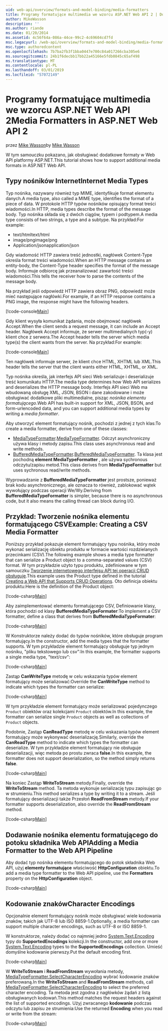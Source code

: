 ```yaml
---
uid: web-api/overview/formats-and-model-binding/media-formatters
title: Programy formatujące multimedia we wzorcu ASP.NET Web API 2 | Dokumentacja firmy Microsoft
author: MikeWasson
description: ''
ms.author: riande
ms.date: 01/20/2014
ms.assetid: 4c56f64a-086a-44ce-99c2-4c69604cd7fd
msc.legacyurl: /web-api/overview/formats-and-model-binding/media-formatters
msc.type: authoredcontent
ms.openlocfilehash: 7b7ba2fb3f1bba0447e700c84a017266cba305e6
ms.sourcegitcommit: 24b1f6decbb17bb22a45166e5fdb0845c65af498
ms.translationtype: MT
ms.contentlocale: pl-PL
ms.lasthandoff: 03/01/2019
ms.locfileid: "57072149"
---
```

<a name="media-formatters-in-aspnet-web-api-2"></a><span data-ttu-id="009d7-102">Programy formatujące multimedia we wzorcu ASP.NET Web API 2</span><span class="sxs-lookup"><span data-stu-id="009d7-102">Media Formatters in ASP.NET Web API 2</span></span>
====================
<span data-ttu-id="009d7-103">przez [Mike Wasson](https://github.com/MikeWasson)</span><span class="sxs-lookup"><span data-stu-id="009d7-103">by [Mike Wasson](https://github.com/MikeWasson)</span></span>

<span data-ttu-id="009d7-104">W tym samouczku pokazano, jak obsługiwać dodatkowe formaty w Web API platformy ASP.NET.</span><span class="sxs-lookup"><span data-stu-id="009d7-104">This tutorial shows how to support additional media formats in ASP.NET Web API.</span></span>

## <a name="internet-media-types"></a><span data-ttu-id="009d7-105">Typy nośników Internet</span><span class="sxs-lookup"><span data-stu-id="009d7-105">Internet Media Types</span></span>

<span data-ttu-id="009d7-106">Typ nośnika, nazywany również typ MIME, identyfikuje format elementu danych.</span><span class="sxs-lookup"><span data-stu-id="009d7-106">A media type, also called a MIME type, identifies the format of a piece of data.</span></span> <span data-ttu-id="009d7-107">W protokole HTTP typów nośników opisujący format treści wiadomości.</span><span class="sxs-lookup"><span data-stu-id="009d7-107">In HTTP, media types describe the format of the message body.</span></span> <span data-ttu-id="009d7-108">Typ nośnika składa się z dwóch ciągów, typem i podtypem.</span><span class="sxs-lookup"><span data-stu-id="009d7-108">A media type consists of two strings, a type and a subtype.</span></span> <span data-ttu-id="009d7-109">Na przykład:</span><span class="sxs-lookup"><span data-stu-id="009d7-109">For example:</span></span>

- <span data-ttu-id="009d7-110">text/html</span><span class="sxs-lookup"><span data-stu-id="009d7-110">text/html</span></span>
- <span data-ttu-id="009d7-111">image/png</span><span class="sxs-lookup"><span data-stu-id="009d7-111">image/png</span></span>
- <span data-ttu-id="009d7-112">Application/json</span><span class="sxs-lookup"><span data-stu-id="009d7-112">application/json</span></span>

<span data-ttu-id="009d7-113">Gdy wiadomość HTTP zawiera treść jednostki, nagłówek Content-Type określa format treści wiadomości.</span><span class="sxs-lookup"><span data-stu-id="009d7-113">When an HTTP message contains an entity-body, the Content-Type header specifies the format of the message body.</span></span> <span data-ttu-id="009d7-114">Informuje odbiorcę jak przeanalizować zawartość treści wiadomości.</span><span class="sxs-lookup"><span data-stu-id="009d7-114">This tells the receiver how to parse the contents of the message body.</span></span>

<span data-ttu-id="009d7-115">Na przykład jeśli odpowiedź HTTP zawiera obraz PNG, odpowiedź może mieć następujące nagłówki.</span><span class="sxs-lookup"><span data-stu-id="009d7-115">For example, if an HTTP response contains a PNG image, the response might have the following headers.</span></span>

[!code-console[Main](media-formatters/samples/sample1.cmd)]

<span data-ttu-id="009d7-116">Gdy klient wysyła komunikat żądania, może obejmować nagłówek Accept.</span><span class="sxs-lookup"><span data-stu-id="009d7-116">When the client sends a request message, it can include an Accept header.</span></span> <span data-ttu-id="009d7-117">Nagłówek Accept informuje, że serwer multimedialnych typ(-y) klient chce z serwera.</span><span class="sxs-lookup"><span data-stu-id="009d7-117">The Accept header tells the server which media type(s) the client wants from the server.</span></span> <span data-ttu-id="009d7-118">Na przykład:</span><span class="sxs-lookup"><span data-stu-id="009d7-118">For example:</span></span>

[!code-console[Main](media-formatters/samples/sample2.cmd)]

<span data-ttu-id="009d7-119">Ten nagłówek informuje serwer, że klient chce HTML, XHTML lub XML.</span><span class="sxs-lookup"><span data-stu-id="009d7-119">This header tells the server that the client wants either HTML, XHTML, or XML.</span></span>

<span data-ttu-id="009d7-120">Typ nośnika określa, jak interfejs API sieci Web serializuje i deserializuje treść komunikatu HTTP.</span><span class="sxs-lookup"><span data-stu-id="009d7-120">The media type determines how Web API serializes and deserializes the HTTP message body.</span></span> <span data-ttu-id="009d7-121">Interfejs API sieci Web ma wbudowaną obsługę XML, JSON, BSON i dane zakodowane i może obsługiwać dodatkowe pliki multimedialne, pisząc *nośnika elementu formatującego*.</span><span class="sxs-lookup"><span data-stu-id="009d7-121">Web API has built-in support for XML, JSON, BSON, and form-urlencoded data, and you can support additional media types by writing a *media formatter*.</span></span>

<span data-ttu-id="009d7-122">Aby utworzyć element formatujący nośnik, pochodzi z jednej z tych klas:</span><span class="sxs-lookup"><span data-stu-id="009d7-122">To create a media formatter, derive from one of these classes:</span></span>

- <span data-ttu-id="009d7-123">[MediaTypeFormatter](https://msdn.microsoft.com/library/system.net.http.formatting.mediatypeformatter.aspx).</span><span class="sxs-lookup"><span data-stu-id="009d7-123">[MediaTypeFormatter](https://msdn.microsoft.com/library/system.net.http.formatting.mediatypeformatter.aspx).</span></span> <span data-ttu-id="009d7-124">Odczyt asynchroniczny używa klasy i metody zapisu.</span><span class="sxs-lookup"><span data-stu-id="009d7-124">This class uses asynchronous read and write methods.</span></span>
- <span data-ttu-id="009d7-125">[BufferedMediaTypeFormatter](https://msdn.microsoft.com/library/system.net.http.formatting.bufferedmediatypeformatter.aspx).</span><span class="sxs-lookup"><span data-stu-id="009d7-125">[BufferedMediaTypeFormatter](https://msdn.microsoft.com/library/system.net.http.formatting.bufferedmediatypeformatter.aspx).</span></span> <span data-ttu-id="009d7-126">Ta klasa jest pochodną **element MediaTypeFormatter** , ale używa sychronous odczytu/zapisu metod.</span><span class="sxs-lookup"><span data-stu-id="009d7-126">This class derives from **MediaTypeFormatter** but uses sychronous read/write methods.</span></span>

<span data-ttu-id="009d7-127">Wyprowadzanie z **BufferedMediaTypeFormatter** jest prostsze, ponieważ brak kodu asynchronicznego, ale oznacza to również, zablokować wątek wywołujący podczas operacji We/Wy.</span><span class="sxs-lookup"><span data-stu-id="009d7-127">Deriving from **BufferedMediaTypeFormatter** is simpler, because there is no asynchronous code, but it also means the calling thread can block during I/O.</span></span>

## <a name="example-creating-a-csv-media-formatter"></a><span data-ttu-id="009d7-128">Przykład: Tworzenie nośnika elementu formatującego CSV</span><span class="sxs-lookup"><span data-stu-id="009d7-128">Example: Creating a CSV Media Formatter</span></span>

<span data-ttu-id="009d7-129">Poniższy przykład pokazuje element formatujący typu nośnika, który może wykonać serializację obiektu produktu w formacie wartości rozdzielanych przecinkami (CSV).</span><span class="sxs-lookup"><span data-stu-id="009d7-129">The following example shows a media type formatter that can serialize a Product object to a comma-separated values (CSV) format.</span></span> <span data-ttu-id="009d7-130">W tym przykładzie użyto typu produktu, zdefiniowane w tym samouczku [Tworzenie internetowego interfejsu API tej operacji CRUD obsługuje](../older-versions/creating-a-web-api-that-supports-crud-operations.md).</span><span class="sxs-lookup"><span data-stu-id="009d7-130">This example uses the Product type defined in the tutorial [Creating a Web API that Supports CRUD Operations](../older-versions/creating-a-web-api-that-supports-crud-operations.md).</span></span> <span data-ttu-id="009d7-131">Oto definicja obiektu produktu:</span><span class="sxs-lookup"><span data-stu-id="009d7-131">Here is the definition of the Product object:</span></span>

[!code-csharp[Main](media-formatters/samples/sample3.cs)]

<span data-ttu-id="009d7-132">Aby zaimplementować elementu formatującego CSV, Definiowanie klasy, która pochodzi od klasy **BufferedMediaTypeFormater**:</span><span class="sxs-lookup"><span data-stu-id="009d7-132">To implement a CSV formatter, define a class that derives from **BufferedMediaTypeFormater**:</span></span>

[!code-csharp[Main](media-formatters/samples/sample4.cs)]

<span data-ttu-id="009d7-133">W Konstruktorze należy dodać do typów nośników, które obsługuje program formatujący.</span><span class="sxs-lookup"><span data-stu-id="009d7-133">In the constructor, add the media types that the formatter supports.</span></span> <span data-ttu-id="009d7-134">W tym przykładzie element formatujący obsługuje typ jednym nośniku, &quot;pliku tekstowego lub csv&quot;:</span><span class="sxs-lookup"><span data-stu-id="009d7-134">In this example, the formatter supports a single media type, &quot;text/csv&quot;:</span></span>

[!code-csharp[Main](media-formatters/samples/sample5.cs)]

<span data-ttu-id="009d7-135">Zastąp **CanWriteType** metodę w celu wskazania typów element formatujący może serializować:</span><span class="sxs-lookup"><span data-stu-id="009d7-135">Override the **CanWriteType** method to indicate which types the formatter can serialize:</span></span>

[!code-csharp[Main](media-formatters/samples/sample6.cs)]

<span data-ttu-id="009d7-136">W tym przykładzie element formatujący może serializować pojedynczego `Product` obiektów oraz kolekcjami `Product` obiektów.</span><span class="sxs-lookup"><span data-stu-id="009d7-136">In this example, the formatter can serialize single `Product` objects as well as collections of `Product` objects.</span></span>

<span data-ttu-id="009d7-137">Podobnie, Zastąp **CanReadType** metodę w celu wskazania typów element formatujący może wykonywać deserializację.</span><span class="sxs-lookup"><span data-stu-id="009d7-137">Similarly, override the **CanReadType** method to indicate which types the formatter can deserialize.</span></span> <span data-ttu-id="009d7-138">W tym przykładzie element formatujący nie obsługuje deserializacji, więc metoda po prostu zwraca **false**.</span><span class="sxs-lookup"><span data-stu-id="009d7-138">In this example, the formatter does not support deserialization, so the method simply returns **false**.</span></span>

[!code-csharp[Main](media-formatters/samples/sample7.cs)]

<span data-ttu-id="009d7-139">Na koniec Zastąp **WriteToStream** metody.</span><span class="sxs-lookup"><span data-stu-id="009d7-139">Finally, override the **WriteToStream** method.</span></span> <span data-ttu-id="009d7-140">Ta metoda wykonuje serializację typu zapisując go w strumieniu.</span><span class="sxs-lookup"><span data-stu-id="009d7-140">This method serializes a type by writing it to a stream.</span></span> <span data-ttu-id="009d7-141">Jeśli formatujący deserializacji także Przesłoń **ReadFromStream** metody.</span><span class="sxs-lookup"><span data-stu-id="009d7-141">If your formatter supports deserialization, also override the **ReadFromStream** method.</span></span>

[!code-csharp[Main](media-formatters/samples/sample8.cs)]

## <a name="adding-a-media-formatter-to-the-web-api-pipeline"></a><span data-ttu-id="009d7-142">Dodawanie nośnika elementu formatującego do potoku składnika Web API</span><span class="sxs-lookup"><span data-stu-id="009d7-142">Adding a Media Formatter to the Web API Pipeline</span></span>

<span data-ttu-id="009d7-143">Aby dodać typ nośnika elementu formatującego do potok składnika Web API, użyj **elementy formatujące** właściwość **HttpConfiguration** obiektu.</span><span class="sxs-lookup"><span data-stu-id="009d7-143">To add a media type formatter to the Web API pipeline, use the **Formatters** property on the **HttpConfiguration** object.</span></span>

[!code-csharp[Main](media-formatters/samples/sample9.cs)]

## <a name="character-encodings"></a><span data-ttu-id="009d7-144">Kodowanie znaków</span><span class="sxs-lookup"><span data-stu-id="009d7-144">Character Encodings</span></span>

<span data-ttu-id="009d7-145">Opcjonalnie element formatujący nośnik może obsługiwać wiele kodowania znaków, takich jak UTF-8 lub ISO 8859-1.</span><span class="sxs-lookup"><span data-stu-id="009d7-145">Optionally, a media formatter can support multiple character encodings, such as UTF-8 or ISO 8859-1.</span></span>

<span data-ttu-id="009d7-146">W konstruktorze, należy dodać co najmniej jedno [System.Text.Encoding](https://msdn.microsoft.com/library/system.text.encoding.aspx) typy do **SupportedEncodings** kolekcji.</span><span class="sxs-lookup"><span data-stu-id="009d7-146">In the constructor, add one or more [System.Text.Encoding](https://msdn.microsoft.com/library/system.text.encoding.aspx) types to the **SupportedEncodings** collection.</span></span> <span data-ttu-id="009d7-147">Umieść domyślne kodowanie pierwszy.</span><span class="sxs-lookup"><span data-stu-id="009d7-147">Put the default encoding first.</span></span>

[!code-csharp[Main](media-formatters/samples/sample10.cs?highlight=6-7)]

<span data-ttu-id="009d7-148">W **WriteToStream** i **ReadFromStream** wywołania metody, [MediaTypeFormatter.SelectCharacterEncoding](https://msdn.microsoft.com/library/hh969054.aspx) wybrać kodowanie znaków preferowaną.</span><span class="sxs-lookup"><span data-stu-id="009d7-148">In the **WriteToStream** and **ReadFromStream** methods, call [MediaTypeFormatter.SelectCharacterEncoding](https://msdn.microsoft.com/library/hh969054.aspx) to select the preferred character encoding.</span></span> <span data-ttu-id="009d7-149">Ta metoda jest zgodna z nagłówków żądań z listą obsługiwanych kodowań.</span><span class="sxs-lookup"><span data-stu-id="009d7-149">This method matches the request headers against the list of supported encodings.</span></span> <span data-ttu-id="009d7-150">Użyj zwracanego **kodowanie** podczas odczytu lub zapisu ze strumienia:</span><span class="sxs-lookup"><span data-stu-id="009d7-150">Use the returned **Encoding** when you read or write from the stream:</span></span>

[!code-csharp[Main](media-formatters/samples/sample11.cs?highlight=3,5)]
